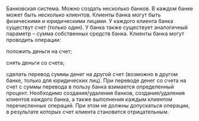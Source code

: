 Банковская система. Можно создать несколько банков. В каждом банке может быть
несколько клиентов. Клиенты банка могут быть физическими и юридическими
лицами. У каждого клиента банка существут счет (только один). У банка также
существует аналогичный параметр – сумма собственных средств банка. Клиенты
банка могут проводить операции:

положить деньги на счет;

снять деньги со счета;

сделать перевод суммы денег на другой счет (возможно в другом банке,
только для юридических лиц).
При переводе денег со счета на счет с суммы перевода в пользу банка взимается
определенный
процент.
Необходимо
создания/удаления банков, создания/удаления клиентов каждого банка, а также
выполнения каждым клиентом перечисленных операций. При этом не должны
допускаться операции, в результате которых счет клиента становится
отрицательным.
